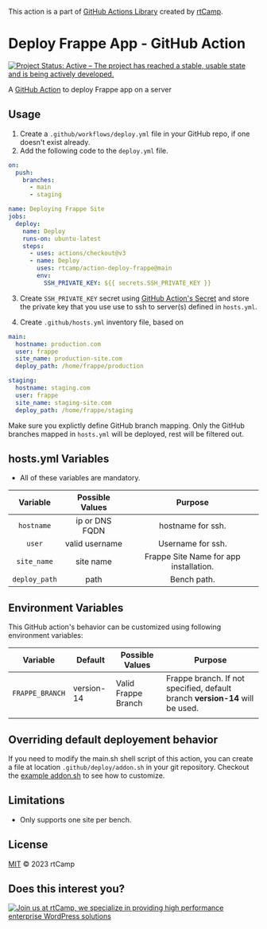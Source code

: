This action is a part of [GitHub Actions Library](https://github.com/rtCamp/github-actions-library/) created
by [rtCamp](https://github.com/rtCamp/).

# Deploy Frappe App - GitHub Action

[![Project Status: Active – The project has reached a stable, usable state and is being actively developed.](https://www.repostatus.org/badges/latest/active.svg)](https://www.repostatus.org/#active)

A [GitHub Action](https://github.com/features/actions) to deploy Frappe app on a server


## Usage

1. Create a `.github/workflows/deploy.yml` file in your GitHub repo, if one doesn't exist already.
2. Add the following code to the `deploy.yml` file.

```yml
on: 
  push:
    branches:
      - main
      - staging

name: Deploying Frappe Site
jobs:
  deploy:
    name: Deploy
    runs-on: ubuntu-latest
    steps:
      - uses: actions/checkout@v3
      - name: Deploy
        uses: rtcamp/action-deploy-frappe@main
        env:
          SSH_PRIVATE_KEY: ${{ secrets.SSH_PRIVATE_KEY }}
```

3. Create `SSH_PRIVATE_KEY` secret
   using [GitHub Action's Secret](https://developer.github.com/actions/creating-workflows/storing-secrets) and store the
   private key that you use use to ssh to server(s) defined in `hosts.yml`.

4. Create `.github/hosts.yml` inventory file, based on 

```yml
main:
  hostname: production.com 
  user: frappe
  site_name: production-site.com
  deploy_path: /home/frappe/production

staging:
  hostname: staging.com 
  user: frappe
  site_name: staging-site.com
  deploy_path: /home/frappe/staging

```

Make sure you explictly define GitHub branch mapping. Only the GitHub branches mapped in `hosts.yml` will be deployed, rest will be filtered out.

## hosts.yml Variables
- All of these variables are mandatory.

| Variable      | Possible Values | Purpose                                |
|:-------------:|:---------------:|:--------------------------------------:|
| `hostname`    | ip or DNS FQDN  | hostname for ssh.                      |
| `user`        | valid username  | Username for ssh.                      |
| `site_name`   | site name       | Frappe Site Name for app installation. |
| `deploy_path` | path            | Bench path.                            |


## Environment Variables

This GitHub action's behavior can be customized using following environment variables:

| Variable        | Default    | Possible  Values    | Purpose                                                                      |
|-----------------|------------|---------------------|------------------------------------------------------------------------------|
| `FRAPPE_BRANCH` | version-14 | Valid Frappe Branch | Frappe branch. If not specified, default branch **version-14** will be used. |
|                 |            |                     |                                                                              |

## Overriding default deployement behavior

If you need to modify the main.sh shell script of this action, you can create a file at location `.github/deploy/addon.sh` in your git repository. Checkout the [example addon.sh](https://github.com/rtCamp/action-deploy-frappe/blob/master/example/addon.php) to see how to customize.

## Limitations

- Only supports one site per bench.

## License

[MIT](LICENSE) © 2023 rtCamp

## Does this interest you?

<a href="https://rtcamp.com/"><img src="https://rtcamp.com/wp-content/uploads/sites/2/2019/04/github-banner@2x.png" alt="Join us at rtCamp, we specialize in providing high performance enterprise WordPress solutions"></a>
